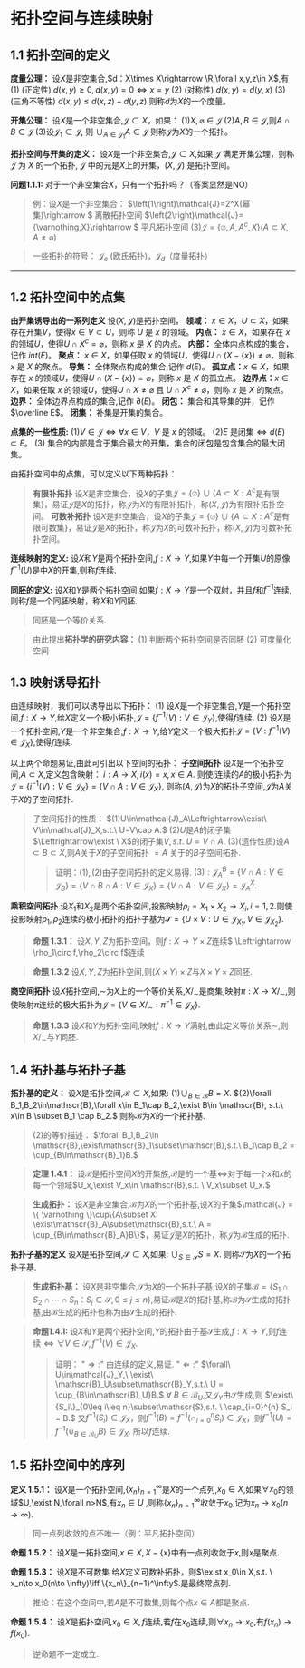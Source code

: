 # 拓扑空间与连续映射
## 1.1 拓扑空间的定义
**度量公理：**
设$X$是非空集合,$d：X\times X\rightarrow \R,\forall x,y,z\in X$,有
$(1)$ (正定性) $d(x,y)\geq0,d(x,y)=0\Leftrightarrow x = y$ 
$(2)$ (对称性) $d(x,y) = d(y,x)$
$(3)$ (三角不等性) $d(x,y) \leq d(x,z)+d(y,z)$
则称$d$为$X$的一个度量。

**开集公理：**
设$X$是一个非空集合,$\mathcal{J}\subset X$，如果：
$\left(1\right)X,\varnothing\in\mathcal{J}$
$\left(2\right)A,B\in\mathcal{J}$,则$A\cap B\in\mathcal{J}$
$\left ( 3\right )$设$\mathcal{J}_1\subset \mathcal{J}$, 则 $\cup _{A\in \mathcal{J}_1}A\in \mathcal{J}$
则称$\mathcal{J}$为$X$的一个拓扑。

**拓扑空间与开集的定义：**
设$X$是一个非空集合,$\mathcal{J}\subset X$,如果 $\mathcal{J}$ 满足开集公理，则称  $\mathcal{J}$ 为 $X$ 的一个拓扑,  $\mathcal{J}$ 中的元是$X$上的开集，$(X, \mathcal{J})$ 是拓扑空间。

**问题1.1.1:** 对于一个非空集合$X$，只有一个拓扑吗？（答案显然是NO）
>例：设$X$是一个非空集合：
$\left(1\right)\mathcal{J}=2^X(幂集)\rightarrow $ 离散拓扑空间
$\left(2\right)\mathcal{J}=\{\varnothing,X\}\rightarrow $ 平凡拓扑空间
$\left(3\right)\mathcal{J}=\{\varnothing,A,A^{c},X\}(A\subset X,A\neq\varnothing)$

>一些拓扑的符号： $\mathcal{J}_{e}$ (欧氏拓扑)，$\mathcal{J}_d$（度量拓扑）


****************

## 1.2 拓扑空间中的点集
**由开集诱导出的一系列定义**
设$(X,\mathcal{J})$是拓扑空间，
**领域：** $x\in X$，$U\subset X$，如果存在开集$V$，使得$x\in V\subset U$，则称 $U$ 是 $x$ 的领域。
**内点：** $x\in X$，如果存在 $x$ 的领域$U$，使得$U\cap X^c = \varnothing$，则称 $x$ 是 $X$ 的内点。
**内部：** 全体内点构成的集合，记作 $int(E)$。
**聚点：** $x\in X$，如果任取 $x$ 的领域$U$，使得$U\cap (X-\{x\}) \neq \varnothing$，则称 $x$ 是 $X$ 的聚点。
**导集：** 全体聚点构成的集合,记作 $d(E)$。
**孤立点：**$x\in X$，如果存在 $x$ 的领域$U$，使得$U \cap \left(X-\{x\}\right) = \varnothing$，则称 $x$ 是 $X$ 的孤立点。
**边界点：**$x\in X$，如果任取 $x$ 的领域$U$，使得$U\cap X\neq \varnothing$ 且 $U\cap X^c\neq \varnothing$，则称 $x$ 是 $X$ 的聚点。
**边界：** 全体边界点构成的集合,记作 $\partial(E)$。
**闭包：** 集合和其导集的并，记作 $\overline E$。
**闭集：** 补集是开集的集合。

**点集的一些性质:**
$\left(1\right)V\in \mathcal{J} \Leftrightarrow \forall x\in V$，$V$ 是 $x$ 的领域。 
$\left(2\right)E$ 是闭集$\Leftrightarrow d(E)\subset E$。
$\left(3\right)$ 集合的内部是含于集合最大的开集，集合的闭包是包含集合的最大闭集。

由拓扑空间中的点集，可以定义以下两种拓扑：
>**有限补拓扑**
设$X$是非空集合，设$X$的子集$\mathcal{J} = \{ \varnothing \}\cup\{A\subset X: A^c$是有限集$\}$，易证$\mathcal{J}$是$X$的拓扑，称$\mathcal{J}$为$X$的有限补拓扑，称$(X,\mathcal{J})$为有限补拓扑空间。
**可数补拓扑**
设$X$是非空集合，设$X$的子集$\mathcal{J} = \{ \varnothing \}\cup\{A\subset X: A^c$是有限可数集$\}$，易证$\mathcal{J}$是$X$的拓扑，称$\mathcal{J}$为$X$的可数补拓扑，称$(X,\mathcal{J})$为可数补拓扑空间。

**连续映射的定义:**
设$X$和$Y$是两个拓扑空间,$f:X\rightarrow Y$,如果$Y$中每一个开集$U$的原像$f^{-1}(U)$是中$X$的开集,则称$f$连续.

**同胚的定义:**
设$X$和$Y$是两个拓扑空间,如果$f:X\rightarrow Y$是一个双射，并且$f$和$f^{-1}$连续,则称$f$是一个同胚映射，称$X$和$Y$同胚.
>同胚是一个等价关系.

>由此提出**拓扑学的研究内容：**
$(1)$ 判断两个拓扑空间是否同胚
$(2)$ 可度量化空间

## 1.3 映射诱导拓扑
由连续映射，我们可以诱导出以下拓扑：
$(1)$ 设$X$是一个非空集合,$Y$是一个拓扑空间,$f:X\rightarrow Y$,给$X$定义一个极小拓扑,$\mathcal{J}=\{f^{-1}(V):V\in\mathcal{J}_Y\}$,使得$f$连续.
$(2)$ 设$X$是一个拓扑空间,$Y$是一个非空集合,$f:X\rightarrow Y$,给$Y$定义一个极大拓扑$\mathcal{J}=\{V:f^{-1}(V)\in\mathcal{J}_X\}$,使得$f$连续.

以上两个命题易证,由此可引出以下空间的拓扑：
**子空间拓扑** 
 设$X$是一个拓扑空间,$A\subset X$,定义包含映射：
 $i:A\rightarrow X,i(x) = x,x\in A.$
 则使$i$连续的$A$的极小拓扑为$\mathcal{J}=\{i^{-1}(V):V\in\mathcal{J}_X\}=\{V\cap A:V\in\mathcal{J}_X\}$,
 则称$(A,\mathcal{J})$为$X$的拓扑子空间,$\mathcal{J}$为$A$关于$X$的子空间拓扑.
 >子空间拓扑的性质：
 $(1)U\in\mathcal{J}_A\Leftrightarrow\exist\ V\in\mathcal{J}_X,s.t.\ U=V\cap A.$
 $(2)U$是$A$的闭子集$\Leftrightarrow\exist \ X$的闭子集$V,s.t.\ U = V\cap A.$
 $(3)$(遗传性质)设$A\subset B\subset X,$则$A$关于$X$的子空间拓扑 $=A$ 关于的$B$子空间拓扑.<a name="遗传性质"></a>
 >>证明：$(1),(2)$由子空间拓扑的定义易得.
 $(3):\mathcal{J}_A^B=\{V\cap A:V\in\mathcal{J}_B\}=\{V\cap B\cap A:V\in\mathcal{J}_X\}=\{V\cap A:V\in\mathcal{J}_X\}=\mathcal{J}_A^X.$
 

**乘积空间拓扑**
设$X_1$和$X_2$是两个拓扑空间,投影映射$\rho_i = X_1\times X_2\rightarrow X_i,i=1,2.$则使投影映射$\rho_1,\rho_2$连续的极小拓扑的拓扑子基为$\mathscr{S}=\{U\times V:U\in\mathcal{J}_{X_1},V\in\mathcal{J}_{X_2}\}.$
>**命题 1.3.1：**
设$X,Y,Z$为拓扑空间，则$f:X\to Y\times Z$连续$
\Leftrightarrow \rho_1\circ f,\rho_2\circ f$连续

>**命题 1.3.2**
设$X,Y,Z$为拓扑空间,则$(X\times Y)\times Z$与$X\times Y\times Z$同胚.

**商空间拓扑**
设$X$拓扑空间,$\sim$为$X$上的一个等价关系,$X/_\sim$是商集,映射$\pi:X\to X/_\sim$,则使映射$\pi$连续的极大拓扑为$\mathcal{J}=\{V\in X/_\sim:\pi^{-1}\in\mathcal{J}_X\}.$
>**命题 1.3.3**
设$X$和$Y$为拓扑空间,映射$f:X\to Y$满射,由此定义等价关系$\sim$,则$X/_\sim$与$Y$同胚.

## 1.4 拓扑基与拓扑子基

**拓扑基的定义：**
设$X$是拓扑空间,$\mathscr{B}\subset X$,如果:
$(1)\cup_{B\in\mathscr{B}}B=X.$
$(2)\forall B_1,B_2\in\mathscr{B},\forall x\in B_1\cap B_2,\exist B\in \mathscr{B}, s.t.\ x\in B \subset B_1 \cap B_2.$
则称$\mathscr{B}$为$X$的一个拓扑基.
>$(2)$的等价描述：
$\forall B_1,B_2\in \mathscr{B},\exist\mathscr{B}_1\subset\mathscr{B},s.t.\ B_1\cap B_2 = \cup_{B\in\mathscr{B}_1}B.$

>**定理 1.4.1：**
设$\mathscr{B}$是拓扑空间$X$的开集族,$\mathscr{B}$是的一个基$\iff$对于每一个$x$和$x$的每一个领域$U_x,\exist V_x\in \mathscr{B},s.t. \ V_x\subset U_x.$

>**生成拓扑：**
设$X$是非空集合,$\mathscr{B}$为$X$的一个拓扑基,设$X$的子集$\mathcal{J} = \{ \varnothing \}\cup\{A\subset X: \exist\mathscr{B}_A\subset\mathscr{B},s.t.\ A = \cup_{B\in\mathscr{B}_A}B\}$，易证$\mathcal{J}$是$X$的拓扑，称$\mathcal{J}$为$\mathscr{B}$生成的拓扑.

**拓扑子基的定义**
设$X$是拓扑空间,$\mathscr{S}\subset X$,如果: $\cup_{S\in\mathscr{S}}S=X.$
则称$\mathscr{S}$为$X$的一个拓扑子基.

>**生成拓扑基：**
设$X$是非空集合,$\mathscr{S}$为$X$的一个拓扑子基,设$X$的子集$\mathscr{B} =\{S_1\cap S_2\cap\cdots\cap S_n：S_j\in\mathscr{S},0\leq j\leq n\}$,易证$\mathscr{B}$是$X$的拓扑基,称$\mathscr{B}$为$\mathscr{S}$生成的拓扑基,由$\mathscr{B}$生成的拓扑也称为由$\mathscr{S}$生成的拓扑.

>**命题1.4.1:**
设$X$和$Y$是两个拓扑空间,$Y$的拓扑由子基$\mathscr{S}$生成,$f:X\rightarrow Y$,则$f$连续$\Leftrightarrow\forall V\in \mathscr{S},f^{-1}(V)\in\mathcal{J}_X$.
>>证明：
"$\Rightarrow:$" 由连续的定义,易证.
"$\Leftarrow:$" $\forall\  U\in\mathcal{J}_Y,\ \exist\ \mathscr{B}_U\subset\mathscr{B}_Y,s.t.\ U = \cup_{B\in\mathscr{B}_U}B.$
$\forall \ B\in \mathscr{B}_U$,又$\mathcal{J}_Y$由$\mathscr{S}$生成,则 $\exist\{S_i\}_{0\leq i\leq n}\subset\mathscr{S},s.t. \ \cap_{i=0}^{n} S_i = B.$
又$f^{-1}(S_i)\in\mathcal{J}_X$，则$f^{-1}(B)=f^{-1}(\cap_{i=0}^{n} S_i)\in\mathcal{J}_X$，则$f^{-1}(U)=f^{-1}( \cup_{B\in\mathscr{B}_U}B)\in\mathcal{J}_X$.
所以$f$连续.

## 1.5 拓扑空间中的序列
**定义 1.5.1：**
设$X$是一个拓扑空间,$\{x_n\}_{n=1}^\infty$是$X$的一个点列,$x_0\in X$,如果$\forall x_0$的领域$U,\exist N,\forall n>N$,有$x_n\in U$ ,则称$\{x_n\}_{n=1}^\infty$收敛于$x_0$,记为$x_n\to x_0(n\to \infty)$.
>同一点列收敛的点不唯一（例：平凡拓扑空间）

**命题 1.5.2：**
设$X$是一拓扑空间,$x\in X,X-\{x\}$中有一点列收敛于$x$,则$x$是聚点.

**命题 1.5.3：**
设$X$是不可数集 给$X$定义可数补拓扑，则$\exist x_0\in X,s.t. \ x_n\to x_0(n\to \infty)\iff \{x_n\}_{n=1}^\infty$.是最终常点列.
>推论：在这个空间中,若$A$是不可数集,则每个点$x\in A$都是聚点.

**命题 1.5.4：**
设$X$是拓扑空间,$x_0\in X,f$连续,若$f$在$x_0$连续,则$\forall x_n\to x_0$,有$f(x_n)\to f(x_0).$
>逆命题不一定成立.